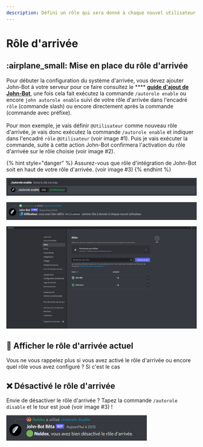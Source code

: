 ```yaml
---
description: Défini un rôle qui sera donné à chaque nouvel utilisateur.
---
```


# Rôle d'arrivée

## :airplane\_small: Mise en place du rôle d'arrivée

Pour débuter la configuration du système d'arrivée, vous devez ajouter John-Bot à votre serveur pour ce faire consultez le **** [**guide d'ajout de John-Bot**](../#ajouter-john-bot-a-votre-serveur-discord), une fois cela fait exécutez la commande `/autorole enable` ou encore `john autorole enable` suivi de votre rôle d'arrivée dans l'encadré `rôle` (commande slash) ou encore directement après la commande (commande avec préfixe).\
\
Pour mon exemple, je vais définir `@Utilisateur` comme nouveau rôle d'arrivée, je vais donc exécutez la commande `/autorole enable` et indiquer dans l'encadré `rôle`  `@Utilisateur` (voir image #1). Puis je vais exécuter la commande, suite à cette action John-Bot confirmera l'activation du rôle d'arrivée sur le rôle choisie (voir image #2).

{% hint style="danger" %}
Assurez-vous que rôle d'intégration de John-Bot soit en haut de votre rôle d'arrivée. (voir image #3)
{% endhint %}

![Image #1](../.gitbook/assets/autoroleview.png)

![Image #2](../.gitbook/assets/AutoRoleConfirme.png)

![image #3](../.gitbook/assets/John-BotRole.png)

## :eyes: Afficher le rôle d'arrivée actuel

Vous ne vous rappelez plus si vous avez activé le rôle d'arrivée ou encore quel rôle vous avez configuré ? Si c'est le cas&#x20;

## :x: Désactivé le rôle d'arrivée

Envie de désactiver le rôle d'arrivée ? Tapez la commande `/autorole disable` et le tour est joué (voir image #3) !

![Image #3](../.gitbook/assets/autoroledisable.png)
